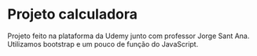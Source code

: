 # Projeto calculadora

Projeto feito na plataforma da Udemy junto com professor Jorge Sant Ana. Utilizamos bootstrap e um pouco de função do JavaScript.
